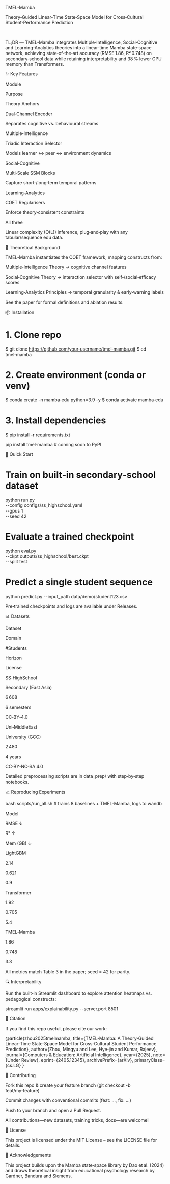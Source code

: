 TMEL‑Mamba

Theory‑Guided Linear‑Time State‑Space Model for Cross‑Cultural Student‑Performance Prediction

  

TL;DR — TMEL‑Mamba integrates Multiple‑Intelligence, Social‑Cognitive and Learning‑Analytics theories into a linear‑time Mamba state‑space network, achieving state‑of‑the‑art accuracy (RMSE 1.86, R² 0.748) on secondary‑school data while retaining interpretability and 38 % lower GPU memory than Transformers.

✨ Key Features

Module

Purpose

Theory Anchors

Dual‑Channel Encoder

Separates cognitive vs. behavioural streams

Multiple‑Intelligence

Triadic Interaction Selector

Models learner ↔ peer ↔ environment dynamics

Social‑Cognitive

Multi‑Scale SSM Blocks

Capture short‑/long‑term temporal patterns

Learning‑Analytics

COET Regularisers

Enforce theory‑consistent constraints

All three

Linear complexity (O(L)) inference, plug‑and‑play with any tabular/sequence edu data.

🔬 Theoretical Background

TMEL‑Mamba instantiates the COET framework, mapping constructs from:

Multiple‑Intelligence Theory → cognitive channel features

Social‑Cognitive Theory → interaction selector with self‑/social‑efficacy scores

Learning‑Analytics Principles → temporal granularity & early‑warning labels

See the paper for formal definitions and ablation results.

📦 Installation

# 1. Clone repo
$ git clone https://github.com/your‑username/tmel‑mamba.git
$ cd tmel‑mamba

# 2. Create environment (conda or venv)
$ conda create -n mamba‑edu python=3.9 -y
$ conda activate mamba‑edu

# 3. Install dependencies
$ pip install -r requirements.txt

pip install tmel‑mamba  # coming soon to PyPI

🏁 Quick Start

# Train on built‑in secondary‑school dataset
python run.py \
  --config configs/ss_highschool.yaml \
  --gpus 1 \
  --seed 42

# Evaluate a trained checkpoint
python eval.py \
  --ckpt outputs/ss_highschool/best.ckpt \
  --split test

# Predict a single student sequence
python predict.py --input_path data/demo/student123.csv

Pre‑trained checkpoints and logs are available under Releases.

📊 Datasets

Dataset

Domain

#Students

Horizon

License

SS‑HighSchool

Secondary (East Asia)

6 608

6 semesters

CC‑BY‑4.0

Uni‑MiddleEast

University (GCC)

2 480

4 years

CC‑BY‑NC‑SA 4.0

Detailed preprocessing scripts are in data_prep/ with step‑by‑step notebooks.

📈 Reproducing Experiments

bash scripts/run_all.sh   # trains 8 baselines + TMEL‑Mamba, logs to wandb

Model

RMSE ↓

R² ↑

Mem (GB) ↓

LightGBM

2.14

0.621

0.9

Transformer

1.92

0.705

5.4

TMEL‑Mamba

1.86

0.748

3.3

All metrics match Table 3 in the paper; seed = 42 for parity.

🔍 Interpretability

Run the built‑in Streamlit dashboard to explore attention heatmaps vs. pedagogical constructs:

streamlit run apps/explainability.py --server.port 8501

📝 Citation

If you find this repo useful, please cite our work:

@article{zhou2025tmelmamba,
  title={TMEL‑Mamba: A Theory‑Guided Linear‑Time State‑Space Model for Cross‑Cultural Student Performance Prediction},
  author={Zhou, Mingyu and Lee, Hye‑jin and Kumar, Rajeev},
  journal={Computers & Education: Artificial Intelligence},
  year={2025},
  note={Under Review},
  eprint={2405.12345},
  archivePrefix={arXiv},
  primaryClass={cs.LG}
}

🤝 Contributing

Fork this repo & create your feature branch (git checkout -b feat/my‑feature)

Commit changes with conventional commits (feat: …, fix: …)

Push to your branch and open a Pull Request.

All contributions—new datasets, training tricks, docs—are welcome!

📄 License

This project is licensed under the MIT License – see the LICENSE file for details.

🙏 Acknowledgements

This project builds upon the Mamba state‑space library by Dao et al. (2024) and draws theoretical insight from educational psychology research by Gardner, Bandura and Siemens.

